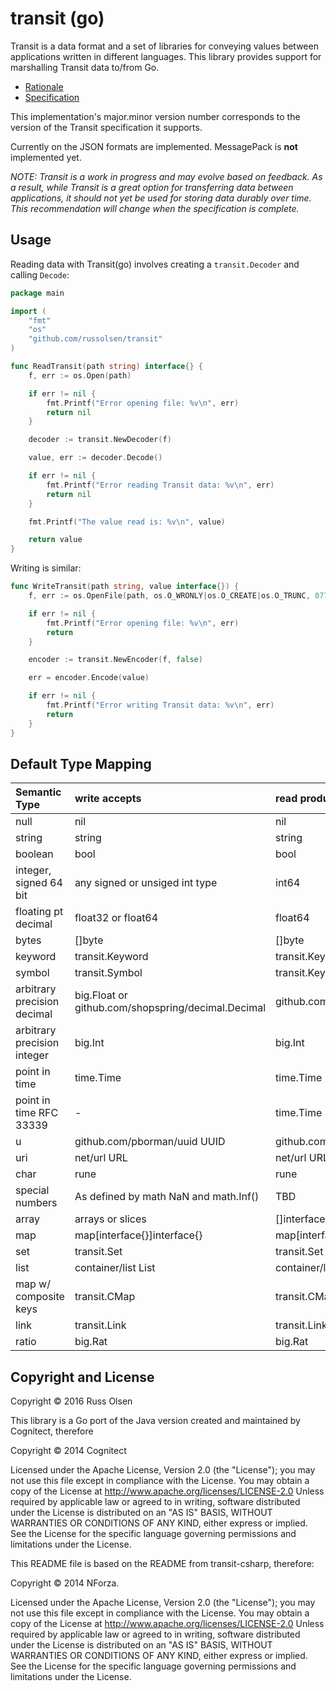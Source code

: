 # transit (go)

Transit is a data format and a set of libraries for conveying values between applications written in different languages. This library provides support for marshalling Transit data to/from Go.

* [Rationale](http://blog.cognitect.com/blog/2014/7/22/transit)
* [Specification](http://github.com/cognitect/transit-format)

This implementation's major.minor version number corresponds to the version of the Transit specification it supports.

Currently on the JSON formats are implemented.
MessagePack is **not** implemented yet. 

_NOTE: Transit is a work in progress and may evolve based on feedback. As a result, while Transit is a great option for transferring data between applications, it should not yet be used for storing data durably over time. This recommendation will change when the specification is complete._

## Usage

Reading data with Transit(go) involves creating a `transit.Decoder` and calling `Decode`:

```go
package main

import (
	"fmt"
	"os"
	"github.com/russolsen/transit"
)

func ReadTransit(path string) interface{} {
	f, err := os.Open(path)

	if err != nil {
		fmt.Printf("Error opening file: %v\n", err)
		return nil
	}

	decoder := transit.NewDecoder(f)

	value, err := decoder.Decode()

	if err != nil {
		fmt.Printf("Error reading Transit data: %v\n", err)
		return nil
	}

	fmt.Printf("The value read is: %v\n", value)

	return value
}
```

Writing is similar:

```go
func WriteTransit(path string, value interface{}) {
	f, err := os.OpenFile(path, os.O_WRONLY|os.O_CREATE|os.O_TRUNC, 0777)

	if err != nil {
		fmt.Printf("Error opening file: %v\n", err)
		return
	}

	encoder := transit.NewEncoder(f, false)

	err = encoder.Encode(value)

	if err != nil {
		fmt.Printf("Error writing Transit data: %v\n", err)
		return
	}
}
```


## Default Type Mapping

| Semantic Type | write accepts | read produces |
|:--------------|:--------------|:--------------|
| null| nil | nil |
| string| string | string |
| boolean | bool| bool |
| integer, signed 64 bit| any signed or unsiged int type | int64 |
| floating pt decimal| float32 or float64 | float64 |
| bytes| []byte | []byte |
| keyword | transit.Keyword | transit.Keyword |
| symbol | transit.Symbol | transit.Keyword
| arbitrary precision decimal| big.Float or github.com/shopspring/decimal.Decimal| github.com/shopspring/decimal.Decimal |
| arbitrary precision integer| big.Int | big.Int |
| point in time | time.Time | time.Time |
| point in time RFC 33339 | - | time.Time |
| u| github.com/pborman/uuid UUID| github.com/pborman/uuid UUID|
| uri | net/url URL | net/url URL |
| char | rune | rune |
| special numbers | As defined by math NaN and math.Inf() | TBD
| array | arrays or slices | []interface{} |
| map | map[interface{}]interface{} | map[interface{}]interface{} | 
| set |  transit.Set | transit.Set |
| list | container/list List | container/list List |
| map w/ composite keys |  transit.CMap |  transit.CMap |
| link | transit.Link | transit.Link |
| ratio | big.Rat | big.Rat |


## Copyright and License
Copyright © 2016 Russ Olsen

This library is a Go port of the Java version created and maintained by Cognitect, therefore

Copyright © 2014 Cognitect

Licensed under the Apache License, Version 2.0 (the "License"); you may not use this file except in compliance with the License. You may obtain a copy of the License at
http://www.apache.org/licenses/LICENSE-2.0
Unless required by applicable law or agreed to in writing, software distributed under the License is distributed on an "AS IS" BASIS, WITHOUT WARRANTIES OR CONDITIONS OF ANY KIND, either express or implied. See the License for the specific language governing permissions and limitations under the License.

This README file is based on the README from transit-csharp, therefore:

Copyright © 2014 NForza.

Licensed under the Apache License, Version 2.0 (the "License"); you may not use this file except in compliance with the License. You may obtain a copy of the License at
http://www.apache.org/licenses/LICENSE-2.0
Unless required by applicable law or agreed to in writing, software distributed under the License is distributed on an "AS IS" BASIS, WITHOUT WARRANTIES OR CONDITIONS OF ANY KIND, either express or implied. See the License for the specific language governing permissions and limitations under the License.


